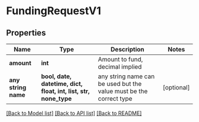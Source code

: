 # FundingRequestV1


## Properties
Name | Type | Description | Notes
------------ | ------------- | ------------- | -------------
**amount** | **int** | Amount to fund, decimal implied | 
**any string name** | **bool, date, datetime, dict, float, int, list, str, none_type** | any string name can be used but the value must be the correct type | [optional]

[[Back to Model list]](../README.md#documentation-for-models) [[Back to API list]](../README.md#documentation-for-api-endpoints) [[Back to README]](../README.md)


